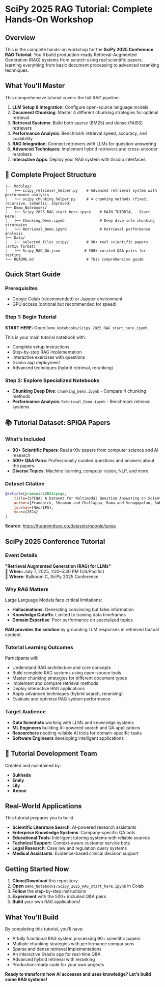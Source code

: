 # SciPy 2025 RAG Tutorial: Complete Hands-On Workshop

## Overview

This is the complete hands-on workshop for the **SciPy 2025 Conference RAG Tutorial**. You'll build production-ready Retrieval-Augmented Generation (RAG) systems from scratch using real scientific papers, learning everything from basic document processing to advanced reranking techniques.

## What You'll Master

This comprehensive tutorial covers the full RAG pipeline:

1. **LLM Setup & Integration**: Configure open-source language models
2. **Document Chunking**: Master 4 different chunking strategies for optimal retrieval
3. **Retrieval Systems**: Build both sparse (BM25) and dense (FAISS) retrievers
4. **Performance Analysis**: Benchmark retrieval speed, accuracy, and scalability
5. **RAG Integration**: Connect retrievers with LLMs for question-answering
6. **Advanced Techniques**: Implement hybrid retrievers and cross-encoder rerankers
7. **Interactive Apps**: Deploy your RAG system with Gradio interfaces

## 📁 Complete Project Structure

```
├── Modules/
│   ├── scipy_retriever_helper.py    # Advanced retrieval system with performance analysis
│   └── scipy_chunking_helper.py     # 4 chunking methods (fixed, recursive, semantic, improved)
├── Demo_Notebooks/
│   ├── Scipy_2025_RAG_start_here.ipynb    # MAIN TUTORIAL - Start Here!
│   ├── Chunking_Demo.ipynb                # Deep dive into chunking strategies
│   └── Retrieval_Demo.ipynb               # Retrieval performance analysis
├── Data/
│   ├── selected_files_scipy/        # 90+ real scientific papers (arXiv format)
│   └── Scipy_RAG_QA.json           # 500+ curated Q&A pairs for testing
└── README.md                        # This comprehensive guide
```

## Quick Start Guide

### Prerequisites
- Google Colab (recommended) or Jupyter environment
- GPU access (optional but recommended for speed)

### Step 1: Begin Tutorial
**START HERE:** Open `Demo_Notebooks/Scipy_2025_RAG_start_here.ipynb`

This is your main tutorial notebook with:
- Complete setup instructions
- Step-by-step RAG implementation
- Interactive exercises with questions
- Gradio app deployment
- Advanced techniques (hybrid retrieval, reranking)

### Step 2: Explore Specialized Notebooks
- **Chunking Deep Dive**: `Chunking_Demo.ipynb` - Compare 4 chunking methods
- **Performance Analysis**: `Retrieval_Demo.ipynb` - Benchmark retrieval systems

## 📚 Tutorial Dataset: SPIQA Papers

### What's Included
- **90+ Scientific Papers**: Real arXiv papers from computer science and AI research
- **500+ Q&A Pairs**: Professionally curated questions and answers about the papers
- **Diverse Topics**: Machine learning, computer vision, NLP, and more

### Dataset Citation
```bibtex
@article{pramanick2024spiqa,
    title={SPIQA: A Dataset for Multimodal Question Answering on Scientific Papers},
    author={Pramanick, Shraman and Chellappa, Rama and Venugopalan, Subhashini},
    journal={NeurIPS},
    year={2024}
}
```

**Source:** https://huggingface.co/datasets/google/spiqa

## SciPy 2025 Conference Tutorial

### Event Details
**"Retrieval Augmented Generation (RAG) for LLMs"**  
📅 **When:** July 7, 2025, 1:30–5:30 PM (US/Pacific)  
📍 **Where:** Ballroom C, SciPy 2025 Conference

### Why RAG Matters
Large Language Models face critical limitations:
- **Hallucinations**: Generating convincing but false information
- **Knowledge Cutoffs**: Limited to training data timeframes
- **Domain Expertise**: Poor performance on specialized topics

**RAG provides the solution** by grounding LLM responses in retrieved factual content.

### Tutorial Learning Outcomes
Participants will:
- Understand RAG architecture and core concepts
- Build complete RAG systems using open-source tools
- Master chunking strategies for different document types
- Implement and compare retrieval methods
- Deploy interactive RAG applications
- Apply advanced techniques (hybrid search, reranking)
- Evaluate and optimize RAG system performance

### Target Audience
- **Data Scientists** working with LLMs and knowledge systems
- **ML Engineers** building AI-powered search and QA applications
- **Researchers** needing reliable AI tools for domain-specific tasks
- **Software Engineers** developing intelligent applications

## 👥 Tutorial Development Team

Created and maintained by:
- **Sukhada**
- **Emily** 
- **Lily**
- **Antoni**

## Real-World Applications

This tutorial prepares you to build:
- **Scientific Literature Search**: AI-powered research assistants
- **Enterprise Knowledge Systems**: Company-specific QA bots
- **Educational Tools**: Intelligent tutoring systems with reliable sources
- **Technical Support**: Context-aware customer service bots
- **Legal Research**: Case law and regulation query systems
- **Medical Assistants**: Evidence-based clinical decision support

## Getting Started Now

1. **Clone/Download** this repository
2. **Open** `Demo_Notebooks/Scipy_2025_RAG_start_here.ipynb` in Colab
3. **Follow** the step-by-step instructions
4. **Experiment** with the 500+ included Q&A pairs
5. **Build** your own RAG applications!

## What You'll Build

By completing this tutorial, you'll have:
- A fully functional RAG system processing 90+ scientific papers
- Multiple chunking strategies with performance comparisons
- Sparse and dense retrieval implementations
- An interactive Gradio app for real-time Q&A
- Advanced hybrid retrieval with reranking
- Production-ready code for your own projects

**Ready to transform how AI accesses and uses knowledge? Let's build some RAG systems!** 
